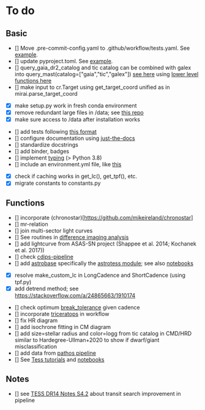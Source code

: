 # To do

## Basic
- [] Move .pre-commit-config.yaml to .github/workflow/tests.yaml. See [example](https://github.com/SSDataLab/vetting/blob/main/.github/workflows/tests.yml).
- [] update pyproject.toml. See [example](https://github.com/SSDataLab/vetting/blob/main/pyproject.toml).
- [] query_gaia_dr2_catalog and tic catalog can be combined with galex into query_mast(catalog=["gaia","tic","galex"]) [see here](https://astroquery.readthedocs.io/en/latest/mast/mast.html) using [lower level functions here](https://mast.stsci.edu/api/v0/pyex.html)
- [] make input to cr.Target using get_target_coord unified as in mirai.parse_target_coord  
- [x] make setup.py work in fresh conda environment
- [x] remove redundant large files in /data; see [this repo](https://github.com/ideasrule/platon)
- [x] make sure access to /data after installation works
- [] add tests following [this format](https://github.com/ljvmiranda921/seagull/blob/master/tests/test_board.py)
- [] configure documentation using [just-the-docs](https://github.com/pmarsceill/just-the-docs)
- [] standardize docstrings
- [] add binder, badges
- [] implement [typing](https://docs.python.org/3/library/typing.html) (> Python 3.8)
- [] include an environment.yml file, like [this](https://github.com/lgbouma/cdips_followup/blob/master/environment.yml)
- [x] check if caching works in get_lc(), get_tpf(), etc.
- [x] migrate constants to constants.py

## Functions
- [] incorporate (chronostar)[https://github.com/mikeireland/chronostar]
- [] mr-relation
- [] join multi-sector light curves
- [] See routines in [difference imaging analysis](https://github.com/ryanoelkers/DIA)
- [] add lightcurve from ASAS-SN project (Shappee et al. 2014; Kochanek et al. 2017))
- [] check [cdips-pipeline](https://github.com/waqasbhatti/cdips-pipeline)
- [] add [astrobase](https://github.com/waqasbhatti/astrobase) specifically the [astrotess module](https://astrobase.readthedocs.io/en/latest/astrobase.astrotess.html); see also [notebooks](https://github.com/waqasbhatti/astrobase-notebooks)
- [x] resolve make_custom_lc in LongCadence and ShortCadence (using tpf.py)
- [x] add detrend method; see https://stackoverflow.com/a/24865663/1910174
- [] check optimum [break_tolerance](https://github.com/KeplerGO/lightkurve/blob/master/lightkurve/lightcurve.py#L428) given cadence
- [] incorporate [triceratops](https://github.com/stevengiacalone/triceratops/tree/master/triceratops) in workflow
- [] fix HR diagram
- [] add isochrone fitting in CM diagram
- [] add size=stellar radius and color=logg from tic catalog in CMD/HRD similar to Hardegree-Ullman+2020 to show if dwarf/giant misclassification
- [] add data from [pathos pipeline](https://archive.stsci.edu/hlsp/pathos)
- [] See [Tess tutorials](https://outerspace.stsci.edu/display/TESS/6.0+-+Data+Search+Tutorials) and [notebooks](https://github.com/spacetelescope/notebooks)

## Notes
- [] see [TESS DR14 Notes S4.2](https://archive.stsci.edu/missions/tess/doc/tess_drn/tess_sector_14_drn19_v02.pdf) about transit search improvement in pipeline
